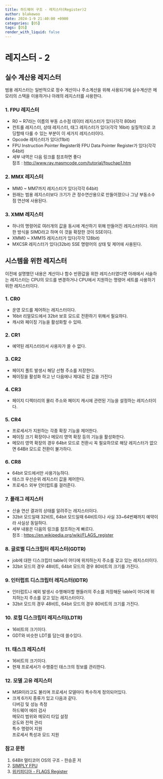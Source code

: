 ```yaml
---
title: 하드웨어 구조 - 레지스터(Register)2
author: blakewoo
date: 2024-1-9 21:40:00 +0900
categories: [OS]
tags: [OS]
render_with_liquid: false
---
```


# 레지스터 - 2

## 실수 계산용 레지스터
범용 레지스터는 일반적으로 정수 계산이나 주소계산을 위해 사용되기에
실수계산은 메모리의 스택을 이용하거나 아래의 레지스터를 사용한다.

### 1. FPU 레지스터
- R0 ~ R7라는 이름의 부동 소수점 데이터 레지스터가 있다(각각 80bit)
- 컨트롤 레지스터, 상태 레지스터, 태그 레지스터가 있다(각각 16bit)
  실질적으로 코딩할때 다룰 수 있는 부분이 이 세가지 레지스터이다.
- Opcode 레지스터가 있다(11bit)
- FPU Instruction Pointer Register와 FPU Data Pointer Register가 있다(각각 64bit)
- 세부 내역은 다음 링크를 참조하면 좋다   
  참조 : http://www.ray.masmcode.com/tutorial/fpuchap1.htm

### 2. MMX 레지스터
- MM0 ~ MM7까지 레지스터가 있다(각각 64bit)
- 원래는 범용 레지스터보다 크기가 큰 정수연산용으로 만들어졌으나 그냥 부동소수점 연산에 사용된다.

### 3. XMM 레지스터
- 하나의 명령어로 여러개의 값을 동시에 계산하기 위해 만들어진 레지스터이다.
  이러한 방식을 SIMD라고 하며 이 것을 확장한 것이 SSE이다.
- XMM0 ~ XMM15 레지스터가 있다(각각 128bit)
- MXCSR 레지스터가 있다(32bit)
  SSE 명령어의 상태 및 제어에 사용된다.


## 시스템을 위한 레지스터
이전에 설명했던 내용은 계산이나 함수 반환값을 위한 레지스터였다면
아래에서 서술하는 레지스터는 CPU의 모드를 변경하거나 CPU에서 지원하는 명령어 세트를 
사용하기 위한 레지스터이다.

### 1. CR0
- 운영 모드를 제어하는 레지스터이다.
- 16bit 리얼모드에서 32bit 보호 모드로 전환하기 위해서 필요하다.
- 캐시와 페이징 기능을 활성화할 수 있따.

### 2. CR1
- 예약된 레지스터라서 사용자가 쓸 수 없다.

### 3. CR2
- 페이지 폴트 발생시 해당 선형 주소를 저장한다.
- 페이징을 활성화 하고 난 다음에나 제대로 된 값을 가진다

### 4. CR3
- 페이지 디렉터리의 물리 주소와 페이지 캐시에 관련된 기능을 설정하는 레지스터이다.

### 5. CR4
- 프로세서가 지원하는 각종 확장 기능을 제어한다.
- 페이징 크기 확장이나 메모리 영역 확장 등의 기능을 활성화한다.
- 메모리 영역 확장의 경우 64bit 모드로 전환시 꼭 필요하므로
  해당 레지스터가 없으면 64Bit 모드로 전환이 불가하다.

### 6. CR8
- 64bit 모드에서만 사용가능하다.
- 태스크 우선순위 레지스터 값을 제어한다.
- 프로세스 외부 인터럽트를 걸러준다.


### 7. 플래그 레지스터
- 산술 연산 결과의 상태를 알려주는 레지스터이다.
- 32bit 모드일때 32비트, 64bit 모드일때 64비트이나 사실 33~64번째까지 예약이라 사실상 동일하다.
- 세부 내용은 다음의 링크를 참조하는게 빠르다.   
  참조 : https://en.wikipedia.org/wiki/FLAGS_register

### 8. 글로벌 디스크립터 레지스터(GDTR)
- job에 대한 디스크립터 table이 어디에 위치하는지 주소를 갖고 있는 레지스터이다.
- 32bit 모드의 경우 48비트, 64bit 모드의 경우 80비트의 크기를 가진다.

### 9. 인터럽트 디스크립터 레지스터(IDTR)
- 인터럽트나 예외 발생시 수행해야할 핸들러의 주소를 저장해둔 table이 어디에 위치하는지 주소를 갖고 있는 레지스터이다.
- 32bit 모드의 경우 48비트, 64bit 모드의 경우 80비트의 크기를 가진다.

### 10. 로컬 디스크립터 레지스터(LDTR)
- 16비트의 크기이다.
- GDT와 비슷한 LDT를 담는데 쓸수있다.

### 11. 태스크 레지스터
- 16비트의 크기이다.
- 현재 프로세서가 수행중인 태스크의 정보를 관리한다.

### 12. 모델 고유 레지스터
- MSR이라고도 불리며 프로세서 모델마다 특수하게 정의되어있다.
- 크게 6가지 종류가 있고 다음과 같다.   
  디버깅 및 성능 측정   
  하드웨어 에러 검사   
  메모리 범위와 메모리 타입 설정   
  온도와 전력 관리   
  특수 명령어 지원   
  프로세서 특성과 모드 지원






### 참고 문헌
1. 64Bit 멀티코어 OS의 구조 - 한승훈 저
2. [SIMPLY FPU](http://www.ray.masmcode.com/tutorial/fpuchap1.htm)
3. [위키피디아 - FLAGS Register](https://en.wikipedia.org/wiki/FLAGS_register)
